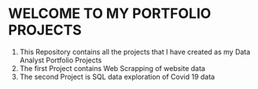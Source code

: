 # WELCOME TO MY PORTFOLIO PROJECTS 

1. This Repository contains all the projects that I have created as my Data Analyst Portfolio Projects
2. The first Project contains Web Scrapping of website data
3. The second Project is SQL data exploration of Covid 19 data 

